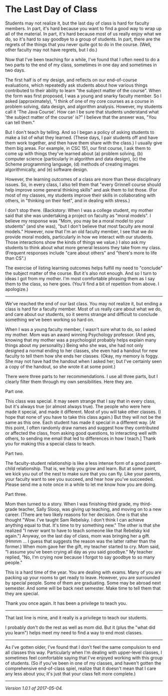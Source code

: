 The Last Day of Class
=====================

Students may not realize it, but the last day of class is hard for
faculty members.  In part, it's hard because you want to find a good
way to wrap up all of the material.  In part, it's hard because most of
us really enjoy what we do, so it's hard to say goodbye to a group of
students.  In part, there are the regrets of the things that you never 
quite got to do in the course.  (Well, other faculty may not have regrets,
but I do.)

Now that I've been teaching for a while, I've found that I often need to
do a two parts to the end of my class, sometimes in one day and sometimes
in two days.

The first half is of my design, and reflects on our end-of-course
evaluations, which repeatedly ask students about how various things
contributed to their ability to learn "the subject matter of the course".
When the form was first proposed, I was a young and snarky faculty
member.  So I asked (approximately), "I think of one of my core courses
as a course in problem solving, data design, and algorithm analysis.
However, my students call it 'The Java Course'.  How can I be sure that
students understand what 'the subject matter of the course' is?"
I believe that the answer was, "You can tell them."

But I don't teach by telling.  And so I began a policy of asking students
to make a list of what they learned.  (These days, I pair students off
and have them work together, and then have them share with the class.)
I usually give them big areas.  For example, in CSC 151, our first
course, I ask them to come up with things they've learned about (a)
problem solving, (b) computer science (particularly in algorithm and
data design), (c) the Scheme programming language, (d) methods of creating images
algorithmically, and (e) software design.

However, the learning outcomes of a class are more than these disciplinary
issues.  So, in every class, I also tell them that "every Grinnell course
should help improve some general thinking skills" and ask them to list
those.  (For most of my classes, my students improve their skills in
collaborating with others, in "thinking on their feet", and in dealing
with stress.)

I don't stop there.  (Backstory: When I was a college student, my mother
said that she was undertaking a project on faculty as "moral models".
I believe my response was "Mom, you may be a moral model to your students"
(and she was), "but I don't believe that most faculty are moral models."
However, now that I'm an old faculty member, I see that we do provide
moral models, particularly in how we interact with our students.
Those interactions show the kinds of things we value.)  I also ask my
students to think about what more general lessons they take from my class.
(Frequent responses include "care about others" and "there's more to
life than CS".)

The exercise of listing learning outcomes helps fulfill my need to
"conclude" the subject matter of the course.  But it's also not enough.
And so I turn to ideas I got from my mother.  I'm most comfortable
phrasing them as I say them to the class, so here goes.  (You'll find
a bit of repetition from above.  I apologize.)

---

We've reached the end of our last class.  You may not realize it, but
ending a class is hard for a faculty member.  Most of us really care
about what we do, and care about our students, so it seems strange
and difficult to conclude something we've been working so hard on.

When I was a young faculty member, I wasn't sure what to do, so I asked
my mother.  Mom was an award winning Psychology professor.  (And yes,
knowing that my mother was a psychologist probably helps explain many
things about my personality.) Being who she was, she had not only designed
a normal ending to her classes, she even had a handout for new faculty
to tell them how she ends her classes.  (Okay, my memory is foggy.
She may not have had the handout when I asked her; but I've certainly
seen a copy of the handout, so she wrote it at some point.)

There were three parts to her recommendations.  I use all three parts,
but I clearly filter them through my own sensibilities.  Here they are.

Part one.  

This class was special.  It may seem strange that I say that in
every class, but it's always true (or almost always true).  The people who
were here made it special, and made it different.  Most of you will take
other classes.  (I hope that none of you have to take this class again.)
But they will not be the same as this one.  Each student has made it
special in a different way.  [At this point, I often randomly draw names
and suggest how they contributed or affected the class, from asking
good questions, to interacting well with others, to sending me email
that led to differences in how I teach.]  Thank you for making this a
special class to teach.

Part two.  

The faculty-student relationship is like a less intense form of a good
parent-child relationship.  That is, we help you grow and learn.  But at
some point, we kick you out of the nest to make sure that you can fly.
Like your parents, your faculty want to see you succeed, and hear how
you've succeeded.  Please send me a note once in a while to let me know
how you are doing.

Part three.

Mom then turned to a story.  When I was finishing third grade, my
third-grade teacher, Sally Sloop, was giving up teaching, and moving
on to a new career. (There are two likely reasons for her decision.
One is that she thought "Wow.  I've taught Sam Rebelsky.  I don't think
I can achieve anything equal to that.  It's time to try something new."
The other is that she realized "I never want to have to teach someone
like that Rebelsky kid again.")  Anyway, on the last day of class, mom
was bringing her a gift.  (Hmmm ... I guess that suggests the reason
was the latter rather than the former.)   When mom gave her the gift,
my teacher started to cry.  Mom said, "I assume you've been  crying all
day as you said goodbye."  My teacher replied, "No, I'm crying now because I
forgot to say goodbye to so many people."

This is a hard time of the year.  You are dealing with exams.  Many of
you are packing up your rooms to get ready to leave.  However, you are
surrounded by special people.  Some of them are graduating.  Some may be
abroad next semester.  And some will be back next semester.  Make time
to tell them that they are special.

Thank you once again.  It has been a privilege to teach you.

---

That last line is mine, and it really is a privilege to teach our
students.

I probably don't do the rest as well as mom did.  But it (plus the
"what did you learn") helps meet my need to find a way to end most
classes.

---

As I've gotten older, I've found that I don't feel the same compulsion
to end all classes this way.  Particularly when I'm dealing with 
upper-level classes, I sometimes feel comfortable saying that I've
enjoyed working with this group of students.  (So if you've been in
one of my classes, and haven't gotten the comprehensive end-of-class
spiel, realize that it doesn't mean that I care any less about you; it's
just that your class felt more complete.)

---

*Version 1.0.1 of 2017-05-04.*

